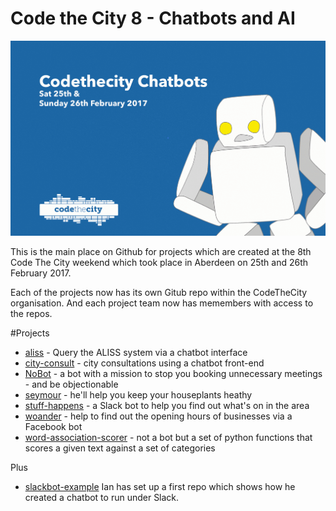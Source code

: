 # Code the City 8 - Chatbots and AI

![screenshot](https://github.com/CodeTheCity/CTC8/blob/master/ctc8_logo.gif)

This is the main place on Github for projects which are created at the 8th Code The City weekend which took place in Aberdeen on 25th and 26th February 2017. 

Each of the projects now has its own Gitub repo within the CodeTheCity organisation. And each project team now has memembers with access to the repos. 

#Projects

* [aliss](https://github.com/CodeTheCity/aliss) - Query the ALISS system via a chatbot interface
* [city-consult](https://github.com/CodeTheCity/city-consult) - city consultations using a chatbot front-end
* [NoBot](https://github.com/CodeTheCity/nobot) - a bot with a mission to stop you booking unnecessary meetings - and be objectionable
* [seymour](https://github.com/CodeTheCity/seymour) - he'll help you keep your houseplants heathy
* [stuff-happens](https://github.com/CodeTheCity/stuff-happens) - a Slack bot to help you find out what's on in the area
* [woander](https://github.com/CodeTheCity/woander) - help to find out the opening hours of businesses via a Facebook bot
* [word-association-scorer](https://github.com/digitalWestie/word-association-scorer) - not a bot but a set of python functions that scores a given text against a set of categories

Plus 

* [slackbot-example](https://github.com/CodeTheCity/slackbot-example) Ian has set up a first repo which shows how he created a chatbot to run under Slack.

